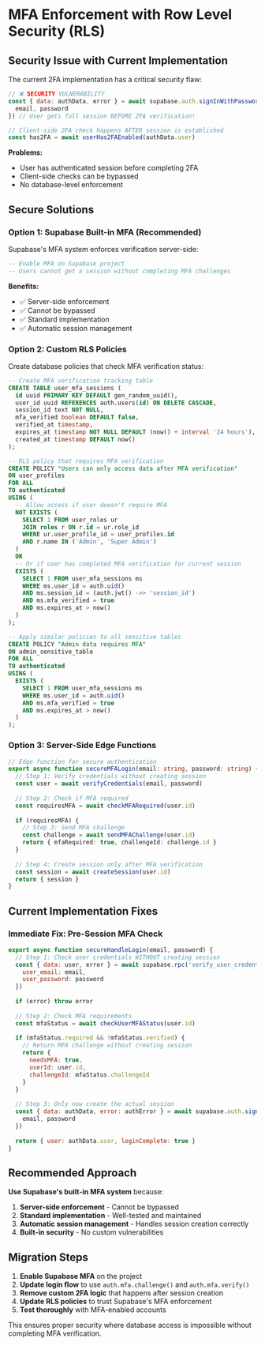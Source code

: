 # MFA Enforcement with Row Level Security (RLS)

## Security Issue with Current Implementation

The current 2FA implementation has a critical security flaw:

```javascript
// ❌ SECURITY VULNERABILITY
const { data: authData, error } = await supabase.auth.signInWithPassword({
  email, password
}) // User gets full session BEFORE 2FA verification!

// Client-side 2FA check happens AFTER session is established
const has2FA = await userHas2FAEnabled(authData.user)
```

**Problems:**
- User has authenticated session before completing 2FA
- Client-side checks can be bypassed
- No database-level enforcement

## Secure Solutions

### Option 1: Supabase Built-in MFA (Recommended)

Supabase's MFA system enforces verification server-side:

```sql
-- Enable MFA on Supabase project
-- Users cannot get a session without completing MFA challenges
```

**Benefits:**
- ✅ Server-side enforcement
- ✅ Cannot be bypassed
- ✅ Standard implementation
- ✅ Automatic session management

### Option 2: Custom RLS Policies

Create database policies that check MFA verification status:

```sql
-- Create MFA verification tracking table
CREATE TABLE user_mfa_sessions (
  id uuid PRIMARY KEY DEFAULT gen_random_uuid(),
  user_id uuid REFERENCES auth.users(id) ON DELETE CASCADE,
  session_id text NOT NULL,
  mfa_verified boolean DEFAULT false,
  verified_at timestamp,
  expires_at timestamp NOT NULL DEFAULT (now() + interval '24 hours'),
  created_at timestamp DEFAULT now()
);

-- RLS policy that requires MFA verification
CREATE POLICY "Users can only access data after MFA verification" 
ON user_profiles
FOR ALL
TO authenticated
USING (
  -- Allow access if user doesn't require MFA
  NOT EXISTS (
    SELECT 1 FROM user_roles ur
    JOIN roles r ON r.id = ur.role_id
    WHERE ur.user_profile_id = user_profiles.id
    AND r.name IN ('Admin', 'Super Admin')
  )
  OR
  -- Or if user has completed MFA verification for current session
  EXISTS (
    SELECT 1 FROM user_mfa_sessions ms
    WHERE ms.user_id = auth.uid()
    AND ms.session_id = (auth.jwt() ->> 'session_id')
    AND ms.mfa_verified = true
    AND ms.expires_at > now()
  )
);

-- Apply similar policies to all sensitive tables
CREATE POLICY "Admin data requires MFA" 
ON admin_sensitive_table
FOR ALL
TO authenticated
USING (
  EXISTS (
    SELECT 1 FROM user_mfa_sessions ms
    WHERE ms.user_id = auth.uid()
    AND ms.mfa_verified = true
    AND ms.expires_at > now()
  )
);
```

### Option 3: Server-Side Edge Functions

```typescript
// Edge function for secure authentication
export async function secureMFALogin(email: string, password: string) {
  // Step 1: Verify credentials without creating session
  const user = await verifyCredentials(email, password)
  
  // Step 2: Check if MFA required
  const requiresMFA = await checkMFARequired(user.id)
  
  if (requiresMFA) {
    // Step 3: Send MFA challenge
    const challenge = await sendMFAChallenge(user.id)
    return { mfaRequired: true, challengeId: challenge.id }
  }
  
  // Step 4: Create session only after MFA verification
  const session = await createSession(user.id)
  return { session }
}
```

## Current Implementation Fixes

### Immediate Fix: Pre-Session MFA Check

```javascript
export async function secureHandleLogin(email, password) {
  // Step 1: Check user credentials WITHOUT creating session
  const { data: user, error } = await supabase.rpc('verify_user_credentials', {
    user_email: email,
    user_password: password
  })
  
  if (error) throw error
  
  // Step 2: Check MFA requirements
  const mfaStatus = await checkUserMFAStatus(user.id)
  
  if (mfaStatus.required && !mfaStatus.verified) {
    // Return MFA challenge without creating session
    return {
      needsMFA: true,
      userId: user.id,
      challengeId: mfaStatus.challengeId
    }
  }
  
  // Step 3: Only now create the actual session
  const { data: authData, error: authError } = await supabase.auth.signInWithPassword({
    email, password
  })
  
  return { user: authData.user, loginComplete: true }
}
```

## Recommended Approach

**Use Supabase's built-in MFA system** because:

1. **Server-side enforcement** - Cannot be bypassed
2. **Standard implementation** - Well-tested and maintained
3. **Automatic session management** - Handles session creation correctly
4. **Built-in security** - No custom vulnerabilities

## Migration Steps

1. **Enable Supabase MFA** on the project
2. **Update login flow** to use `auth.mfa.challenge()` and `auth.mfa.verify()`
3. **Remove custom 2FA logic** that happens after session creation
4. **Update RLS policies** to trust Supabase's MFA enforcement
5. **Test thoroughly** with MFA-enabled accounts

This ensures proper security where database access is impossible without completing MFA verification.
